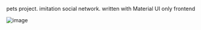 pets project. imitation social network. written with  Material UI only frontend



![image](https://user-images.githubusercontent.com/92175747/186998229-533dab9b-e451-4914-bb4f-df476a2214b4.png)

